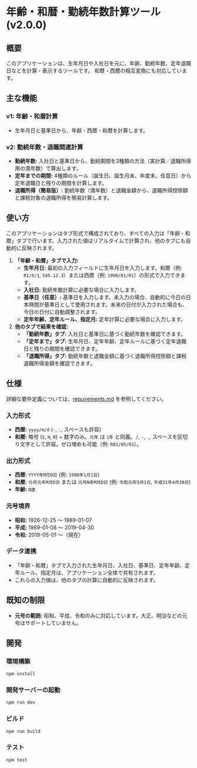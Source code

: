 # 年齢・和暦・勤続年数計算ツール (v2.0.0)

## 概要

このアプリケーションは、生年月日や入社日を元に、年齢、勤続年数、定年退職日などを計算・表示するツールです。
和暦・西暦の相互変換にも対応しています。

## 主な機能

### v1: 年齢・和暦計算
- 生年月日と基準日から、年齢・西暦・和暦を計算します。

### v2: 勤続年数・退職関連計算
- **勤続年数:** 入社日と基準日から、勤続期間を2種類の方法（実計算／退職所得用の満年数）で算出します。
- **定年までの期間:** 4種類のルール（誕生日、誕生月末、年度末、任意日）から定年退職日と残りの期間を計算します。
- **退職所得（簡易版）:** 勤続年数（満年数）と退職金額から、退職所得控除額と課税対象の退職所得を簡易計算します。

## 使い方

このアプリケーションはタブ形式で構成されており、すべての入力は「年齢・和暦」タブで行います。入力された値はリアルタイムで計算され、他のタブにも自動的に反映されます。

1.  **「年齢・和暦」タブで入力:**
    *   **生年月日:** 最初の入力フィールドに生年月日を入力します。和暦（例: `R1/5/1`, `S45.12.3`）または西暦（例: `1990/01/01`）の形式で入力できます。
    *   **入社日:** 勤続年数計算に必要な場合に入力します。
    *   **基準日（任意）:** 基準日を入力します。未入力の場合、自動的に今日の日本時間が基準日として使用されます。未来の日付が入力された場合も、今日の日付に自動調整されます。
    *   **定年年齢、定年ルール、指定月:** 定年計算に必要な場合に入力します。
2.  **他のタブで結果を確認:**
    *   **「勤続年数」タブ:** 入社日と基準日に基づく勤続年数を確認できます。
    *   **「定年まで」タブ:** 生年月日、定年年齢、定年ルールに基づく定年退職日と残りの期間を確認できます。
    *   **「退職所得」タブ:** 勤続年数と退職金額に基づく退職所得控除額と課税退職所得金額を確認できます。

## 仕様

詳細な要件定義については、[requirements.md](requirements.md) を参照してください。

### 入力形式
*   **西暦:** `yyyy/m/d` (`-`, `.`, スペースも許容)
*   **和暦:** 略号 (`S`, `H`, `R`) + 数字のみ。`元年` は `1年` と同義。`/`, `-`, `.`, スペースを区切り文字として許容。ゼロ埋めも可能（例: `R01/05/01`）。

### 出力形式
*   **西暦:** `YYYY年M月D日` (例: `1990年1月1日`)
*   **和暦:** `元号元年M月D日` または `元号N年M月D日` (例: `令和元年5月1日`, `平成31年4月30日`)
*   **年齢:** `N歳`

### 元号境界
*   **昭和:** 1926-12-25 ～ 1989-01-07
*   **平成:** 1989-01-08 ～ 2019-04-30
*   **令和:** 2019-05-01 ～（現在）

### データ連携
*   「年齢・和暦」タブで入力された生年月日、入社日、基準日、定年年齢、定年ルール、指定月は、アプリケーション全体で共有されます。
*   これらの入力値は、他のタブの計算に自動的に反映されます。

## 既知の制限

*   **元号の範囲:** 昭和、平成、令和のみに対応しています。大正、明治などの元号はサポートしていません。

## 開発

### 環境構築

```bash
npm install
```

### 開発サーバーの起動

```bash
npm run dev
```

### ビルド

```bash
npm run build
```

### テスト

```bash
npm test
```